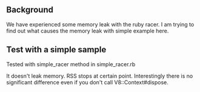 ## Background

We have experienced some memory leak with the ruby racer.
I am trying to find out what causes the memory leak with simple example here.

## Test with a simple sample

Tested with simple\_racer method in simple\_racer.rb

It doesn't leak memory. RSS stops at certain point.
Interestingly there is no significant difference even if you don't call
V8::Context#dispose.



